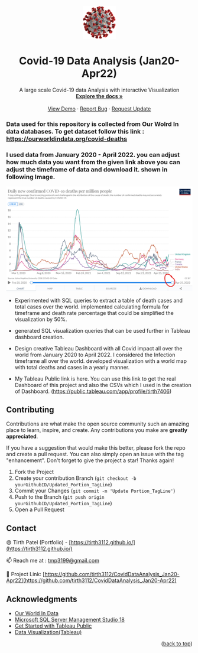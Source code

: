 <!-- PROJECT LOGO -->
<br />
<div align="center">
  <a href="https://github.com/othneildrew/Best-README-Template">
    <img src="https://github.com/tirth3112/CovidDataAnalysis_Jan20-Apr22/blob/main/Images/Covid_logo.png" alt="Logo" width="90" height="90">
  </a>

  <h1 align="center">Covid-19 Data Analysis (Jan20-Apr22)</h1>

  <p align="center">
    A large scale Covid-19 data Analysis with interactive Visualization
    <br />
    <a href="https://github.com/tirth3112/CovidDataAnalysis_Jan20-Apr22"><strong>Explore the docs »</strong></a>
    <br />
    <br />
    <a href="https://github.com/tirth3112/CovidDataAnalysis_Jan20-Apr22">View Demo</a>
    ·
    <a href="https://github.com/tirth3112/CovidDataAnalysis_Jan20-Apr22/issues">Report Bug</a>
    ·
    <a href="https://github.com/tirth3112/CovidDataAnalysis_Jan20-Apr22/issues">Request Update</a>
  </p>
</div>





### Data used for this repository is collected from Our Wolrd In data  databases. To get dataset follow this link : https://ourworldindata.org/covid-deaths

 ### I used data from January 2020 - April 2022. you can adjust how much data you want from the given link above you can adjust the timeframe of data and download it. shown in following Image.

<img src = "https://github.com/tirth3112/CovidDataAnalysis_Jan20-Apr22/blob/main/Images/Range_data.png" width = "700" >






* Experimented with SQL queries to extract a table of death cases and total cases over the world. implemented calculating formula for timeframe and death rate percentage that could be simplified the visualization by 50%.

* generated SQL visualization queries that can be used further in Tableau dashboard creation.


* Design creative Tableau Dashboard with all Covid impact all over the world from January 2020 to April 2022. I considered the Infection timeframe all over the world. developed visualization with a world map with total deaths and cases in a yearly manner.

* My Tableau Public link is here. You can use this link to get the real Dashboard of this project and also the CSVs which I used in the creation of Dashboard. (https://public.tableau.com/app/profile/tirth7406)




<!-- CONTRIBUTING -->
## Contributing

Contributions are what make the open source community such an amazing place to learn, inspire, and create. Any contributions you make are **greatly appreciated**.

If you have a suggestion that would make this better, please fork the repo and create a pull request. You can also simply open an issue with the tag "enhancement".
Don't forget to give the project a star! Thanks again!

1. Fork the Project
2. Create your contribution Branch (`git checkout -b yourGithubID/Updated_Portion_TagLine`)
3. Commit your Changes (`git commit -m 'Update Portion_TagLine'`)
4. Push to the Branch (`git push origin yourGithubID/Updated_Portion_TagLine`)
5. Open a Pull Request



<!-- CONTACT -->
## Contact

😄 Tirth Patel (Portfolio) - [https://tirth3112.github.io/](https://tirth3112.github.io/) 

📫 Reach me at : [tmp3199@gmail.com](mailto:tmp3199@gmail.com)

💬 Project Link: [https://github.com/tirth3112/CovidDataAnalysis_Jan20-Apr22](https://github.com/tirth3112/CovidDataAnalysis_Jan20-Apr22)



<!-- ACKNOWLEDGMENTS -->
## Acknowledgments



* [Our World In Data](https://ourworldindata.org/)
* [Microsoft SQL Server Management Studio 18](https://docs.microsoft.com/en-us/sql/relational-databases/tutorial-getting-started-with-the-database-engine?view=sql-server-ver15)
* [Get Started with Tableau Public](https://help.tableau.com/current/guides/get-started-tutorial/en-us/get-started-tutorial-home.htm)
* [Data Visualization(Tableau)](https://www.tableau.com/learn/articles/data-visualization)

<p align="right">(<a href="#top">back to top</a>)</p>
